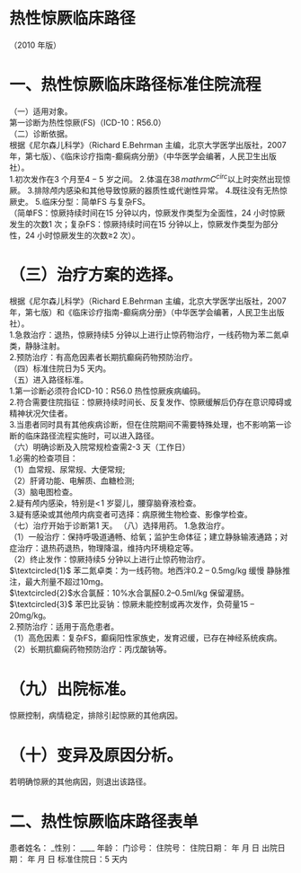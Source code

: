 # 热性惊厥临床路径  
（2010 年版）  
#     一、热性惊厥临床路径标准住院流程  
（一）适用对象。  
第一诊断为热性惊厥(FS)（ICD-10：R56.0）  
（二）诊断依据。  
根据《尼尔森儿科学》（Richard E.Behrman 主编，北京大学医学出版社，2007 年，第七版）、《临床诊疗指南-癫痫病分册》（中华医学会编著，人民卫生出版社）。  
1.初次发作在3 个月至$4{-}5$ 岁之间。 2.体温在$38\,mathrm{C}^{circ}$以上时突然出现惊厥。 3.排除颅内感染和其他导致惊厥的器质性或代谢性异常。  4.既往没有无热惊厥史。 5.临床分型：简单FS 与复杂FS。  
（简单FS：惊厥持续时间在15 分钟以内，惊厥发作类型为全面性，24 小时惊厥发生的次数1 次；复杂FS：惊厥持续时间在15 分钟以上，惊厥发作类型为部分性，24 小时惊厥发生的次数≥2 次）。  
# （三）治疗方案的选择。  
根据《尼尔森儿科学》（Richard E.Behrman 主编，北京大学医学出版社，2007 年，第七版）和《临床诊疗指南-癫痫病分册》（中华医学会编著，人民卫生出版社）。  
1.急救治疗：退热，惊厥持续5 分钟以上进行止惊药物治疗，一线药物为苯二氮卓类，静脉注射。  
2.预防治疗：有高危因素者长期抗癫痫药物预防治疗。  
（四）标准住院日为5 天内。  
（五）进入路径标准。  
1.第一诊断必须符合ICD-10：R56.0 热性惊厥疾病编码。  
2.符合需要住院指征：惊厥持续时间长、反复发作、惊厥缓解后仍存在意识障碍或精神状况欠佳者。  
3.当患者同时具有其他疾病诊断，但在住院期间不需要特殊处理，也不影响第一诊断的临床路径流程实施时，可以进入路径。  
（六）明确诊断及入院常规检查需2-3 天（工作日）  
1.必需的检查项目：  
（1）血常规、尿常规、大便常规;  
（2）肝肾功能、电解质、血糖检测;  
（3）脑电图检查。  
2.疑有颅内感染，特别是$<\!1$ 岁婴儿，腰穿脑脊液检查。  
3.疑有感染或其他颅内病变者可选择：病原微生物检查、影像学检查。  
（七）治疗开始于诊断第1 天。 （八）选择用药。 1.急救治疗。  
（1）一般治疗：保持呼吸道通畅、给氧；监护生命体征；建立静脉输液通路；对症治疗：退热药退热，物理降温，维持内环境稳定等。  
（2）终止发作：惊厥持续5 分钟以上进行止惊药物治疗。  
$\textcircled{1}$ 苯二氮卓类：为一线药物。地西泮0.2 – 0.5mg/kg 缓慢 静脉推注，最大剂量不超过10mg。  
$\textcircled{2}$水合氯醛：$10\%$水合氯醛0.2–0.5ml/kg 保留灌肠。  
$\textcircled{3}$ 苯巴比妥钠：惊厥未能控制或再次发作，负荷量15 – 20mg/kg。  
2.预防治疗：适用于高危患者。  
（1）高危因素：复杂FS，癫痫阳性家族史，发育迟缓，已存在神经系统疾病。  
（2）长期抗癫痫药物预防治疗：丙戊酸钠等。  
# （九）出院标准。  
惊厥控制，病情稳定，排除引起惊厥的其他病因。  
# （十）变异及原因分析。  
若明确惊厥的其他病因，则退出该路径。  
#     二、热性惊厥临床路径表单  
患者姓名：   _性别：   ____ 年龄：    门诊号：  住院号：          住院日期：      年   月   日   出院日期：     年   月   日  标准住院日：5 天内  
